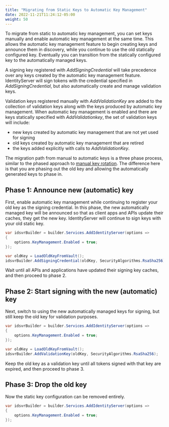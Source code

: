 ```yaml
---
title: "Migrating from Static Keys to Automatic Key Management"
date: 2022-11-21T11:24:12-05:00
weight: 50
---
```


To migrate from static to automatic key management, you can set keys manually
and enable automatic key management at the same time. This allows the automatic
key management feature to begin creating keys and announce them in discovery,
while you continue to use the old statically configured key. Eventually you can
transition from the statically configured key to the automatically managed keys.

A signing key registered with *AddSigningCredential* will take precedence over
any keys created by the automatic key management feature. IdentityServer will
sign tokens with the credential specified in *AddSigningCredential*, but also
automatically create and manage validation keys. 

Validation keys registered manually with *AddValidationKey* are added to the
collection of validation keys along with the keys produced by automatic key
management. When automatic key management is enabled and there are keys
statically specified with *AddValidationkey*, the set of validation keys will
include:
- new keys created by automatic key management that are not yet used for signing
- old keys created by automatic key management that are retired 
- the keys added explicitly with calls to *AddValidationKey*.

The migration path from manual to automatic keys is a three phase process,
similar to the phased approach to [manual key rotation](static_key_management#rotation). The
difference here is that you are phasing out the old key and allowing the
automatically generated keys to phase in.

## Phase 1: Announce new (automatic) key

First, enable automatic key management while continuing to register your old key
as the signing credential. In this phase, the new automatically managed key will be
announced so that as client apps and APIs update their caches, they get the new
key. IdentityServer will continue to sign keys with your old static key.

```cs
var idsvrBuilder = builder.Services.AddIdentityServer(options =>
{  
    options.KeyManagement.Enabled = true;
});

var oldKey = LoadOldKeyFromVault();
idsvrBuilder.AddSigningCredential(oldKey, SecurityAlgorithms.RsaSha256);
```

Wait until all APIs and applications have updated their signing key caches, and
then proceed to phase 2.

## Phase 2: Start signing with the new (automatic) key

Next, switch to using the new automatically managed keys for signing, but still
keep the old key for validation purposes.

```cs
var idsvrBuilder = builder.Services.AddIdentityServer(options =>
{  
    options.KeyManagement.Enabled = true;
});

var oldKey = LoadOldKeyFromVault();
idsvrBuilder.AddValidationKey(oldKey, SecurityAlgorithms.RsaSha256);
```

Keep the old key as a validation key until all tokens signed with that key are
expired, and then proceed to phase 3.

## Phase 3: Drop the old key
Now the static key configuration can be removed entirely.

```cs
var idsvrBuilder = builder.Services.AddIdentityServer(options =>
{  
    options.KeyManagement.Enabled = true;
});
```
